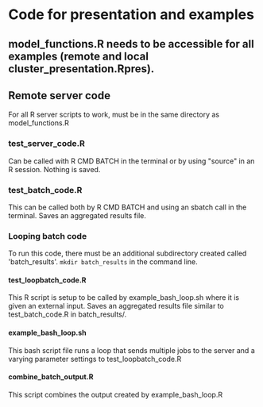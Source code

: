 # Code for presentation and examples
## model_functions.R needs to be accessible for all examples (remote and local cluster_presentation.Rpres).

## Remote server code

For all R server scripts to work, must be in the same directory as model_functions.R

### test_server_code.R
Can be called with R CMD BATCH in the terminal or by using "source" in an R session. Nothing is saved.

### test_batch_code.R
This can be called both by R CMD BATCH and using an sbatch call in the terminal. Saves an aggregated results file.

### Looping batch code
To run this code, there must be an additional subdirectory created called 'batch_results'. `mkdir batch_results` in the command line.

#### test_loopbatch_code.R
This R script is setup to be called by example_bash_loop.sh where it is given an external input. Saves an aggregated results file similar to test_batch_code.R in batch_results/.

#### example_bash_loop.sh
This bash script file runs a loop that sends multiple jobs to the server and a varying parameter settings to test_loopbatch_code.R

#### combine_batch_output.R
This script combines the output created by example_bash_loop.R

